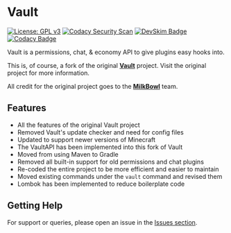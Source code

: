 # Vault

[![License: GPL v3](https://img.shields.io/badge/License-GPLv3-blue.svg)](https://www.gnu.org/licenses/gpl-3.0)
[![Codacy Security Scan](https://github.com/Foulest/Vault/actions/workflows/codacy.yml/badge.svg)](https://github.com/Foulest/Vulture/actions/workflows/codacy.yml)
[![DevSkim Badge](https://github.com/Foulest/Vault/actions/workflows/devskim.yml/badge.svg)](https://github.com/Foulest/Vulture/actions/workflows/devskim.yml)
[![Codacy Badge](https://app.codacy.com/project/badge/Grade/08549e809046466f94a7f36663125529)](https://app.codacy.com/gh/Foulest/Vault/dashboard?utm_source=gh&utm_medium=referral&utm_content=&utm_campaign=Badge_grade)

Vault is a permissions, chat, & economy API to give plugins easy hooks into.

This is, of course, a fork of the original **[Vault](https://github.com/milkbowl/Vault)** project. Visit the original
project for more information.

All credit for the original project goes to the **[MilkBowl](https://github.com/MilkBowl)** team.

## Features

- All the features of the original Vault project
- Removed Vault's update checker and need for config files
- Updated to support newer versions of Minecraft
- The VaultAPI has been implemented into this fork of Vault
- Moved from using Maven to Gradle
- Removed all built-in support for old permissions and chat plugins
- Re-coded the entire project to be more efficient and easier to maintain
- Moved existing commands under the `vault` command and revised them
- Lombok has been implemented to reduce boilerplate code

## Getting Help

For support or queries, please open an issue in the [Issues section](https://github.com/Foulest/Vault/issues).
